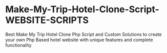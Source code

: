 # Make-My-Trip-Hotel-Clone-Script-WEBSITE-SCRIPTS
Best Make My Trip Hotel Clone Php Script and Custom Solutions to create your own Php Based hotel website with unique features and complete functionality
